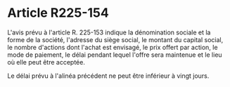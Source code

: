 # Article R225-154

L'avis prévu à l'article R. 225-153 indique la dénomination sociale et la forme de la société, l'adresse du siège social, le montant du capital social, le nombre d'actions dont l'achat est envisagé, le prix offert par action, le mode de paiement, le délai pendant lequel l'offre sera maintenue et le lieu où elle peut être acceptée.

Le délai prévu à l'alinéa précédent ne peut être inférieur à vingt jours.
